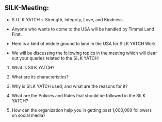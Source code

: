 ## SILK-Meeting:

* S.I.L.K YATCH = Strength, Integrity, Love, and Kindness.

* Anyone who wants to come to the USA will be handled by Timmsi Land First.

* Here is a kind of middle ground to land in the USA for SILK YATCH Work

* We will be discussing the following topics in the meeting which will clear out your queries related to the SILK YATCH:

1) What is SILK YATCH?

2) What are its characteristics?

3) Why is SILK YATCH used, and what are the reasons for it?

4) What are the Policies and Rules that should be followed in the SILK YATCH?

5) How can the organization help you in getting past 1,000,000 followers on social media?
